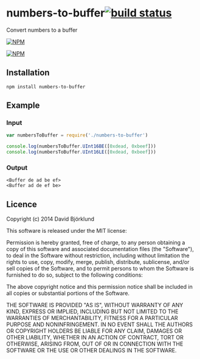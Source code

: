 # numbers-to-buffer[![build status](https://secure.travis-ci.org/kesla/numbers-to-buffer.png)](http://travis-ci.org/kesla/numbers-to-buffer)

Convert numbers to a buffer

[![NPM](https://nodei.co/npm/numbers-to-buffer.png?downloads&stars)](https://nodei.co/npm/numbers-to-buffer/)

[![NPM](https://nodei.co/npm-dl/numbers-to-buffer.png)](https://nodei.co/npm/numbers-to-buffer/)

## Installation

```
npm install numbers-to-buffer
```

## Example

### Input

```javascript
var numbersToBuffer = require('./numbers-to-buffer')

console.log(numbersToBuffer.UInt16BE([0xdead, 0xbeef]))
console.log(numbersToBuffer.UInt16LE([0xdead, 0xbeef]))
```

### Output

```
<Buffer de ad be ef>
<Buffer ad de ef be>
```

## Licence

Copyright (c) 2014 David Björklund

This software is released under the MIT license:

Permission is hereby granted, free of charge, to any person obtaining a copy
of this software and associated documentation files (the "Software"), to deal
in the Software without restriction, including without limitation the rights
to use, copy, modify, merge, publish, distribute, sublicense, and/or sell
copies of the Software, and to permit persons to whom the Software is
furnished to do so, subject to the following conditions:

The above copyright notice and this permission notice shall be included in
all copies or substantial portions of the Software.

THE SOFTWARE IS PROVIDED "AS IS", WITHOUT WARRANTY OF ANY KIND, EXPRESS OR
IMPLIED, INCLUDING BUT NOT LIMITED TO THE WARRANTIES OF MERCHANTABILITY,
FITNESS FOR A PARTICULAR PURPOSE AND NONINFRINGEMENT. IN NO EVENT SHALL THE
AUTHORS OR COPYRIGHT HOLDERS BE LIABLE FOR ANY CLAIM, DAMAGES OR OTHER
LIABILITY, WHETHER IN AN ACTION OF CONTRACT, TORT OR OTHERWISE, ARISING FROM,
OUT OF OR IN CONNECTION WITH THE SOFTWARE OR THE USE OR OTHER DEALINGS IN
THE SOFTWARE.
